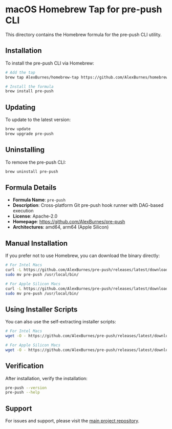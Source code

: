 # macOS Homebrew Tap for pre-push CLI

This directory contains the Homebrew formula for the pre-push CLI utility.

## Installation

To install the pre-push CLI via Homebrew:

```bash
# Add the tap
brew tap AlexBurnes/homebrew-tap https://github.com/AlexBurnes/homebrew-tap

# Install the formula
brew install pre-push
```

## Updating

To update to the latest version:

```bash
brew update
brew upgrade pre-push
```

## Uninstalling

To remove the pre-push CLI:

```bash
brew uninstall pre-push
```

## Formula Details

- **Formula Name**: `pre-push`
- **Description**: Cross-platform Git pre-push hook runner with DAG-based execution
- **License**: Apache-2.0
- **Homepage**: https://github.com/AlexBurnes/pre-push
- **Architectures**: amd64, arm64 (Apple Silicon)

## Manual Installation

If you prefer not to use Homebrew, you can download the binary directly:

```bash
# For Intel Macs
curl -L https://github.com/AlexBurnes/pre-push/releases/latest/download/pre-push-macos-amd64.tar.gz | tar -xz
sudo mv pre-push /usr/local/bin/

# For Apple Silicon Macs
curl -L https://github.com/AlexBurnes/pre-push/releases/latest/download/pre-push-macos-arm64.tar.gz | tar -xz
sudo mv pre-push /usr/local/bin/
```

## Using Installer Scripts

You can also use the self-extracting installer scripts:

```bash
# For Intel Macs
wget -O - https://github.com/AlexBurnes/pre-push/releases/latest/download/pre-push-macos-amd64-install.sh | sh

# For Apple Silicon Macs
wget -O - https://github.com/AlexBurnes/pre-push/releases/latest/download/pre-push-macos-arm64-install.sh | sh
```

## Verification

After installation, verify the installation:

```bash
pre-push --version
pre-push --help
```

## Support

For issues and support, please visit the [main project repository](https://github.com/AlexBurnes/pre-push).